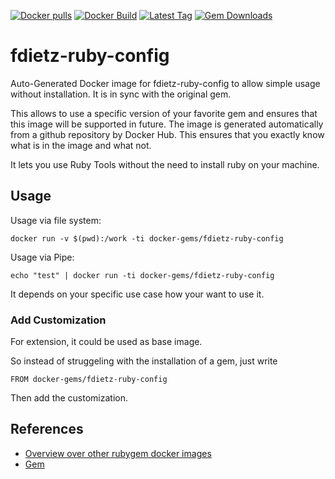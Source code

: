 [![Docker pulls](https://img.shields.io/docker/pulls/rubygem/fdietz-ruby-config.svg)](https://hub.docker.com/r/rubygem/fdietz-ruby-config/)
[![Docker Build](https://img.shields.io/docker/automated/rubygem/fdietz-ruby-config.svg)](https://hub.docker.com/r/rubygem/fdietz-ruby-config/)
[![Latest Tag](https://img.shields.io/github/tag/docker-rubygem/fdietz-ruby-config.svg)](https://hub.docker.com/r/rubygem/fdietz-ruby-config/)
[![Gem Downloads](https://img.shields.io/gem/dt/fdietz-ruby-config.svg)](https://rubygems.org/gems/fdietz-ruby-config/)
# fdietz-ruby-config

Auto-Generated Docker image for fdietz-ruby-config to allow simple usage without installation.
It is in sync with the original gem.

This allows to use a specific version of your favorite gem and ensures that this image will be supported in future.
The image is generated automatically from a github repository by Docker Hub.
This ensures that you exactly know what is in the image and what not.

It lets you use Ruby Tools without the need to install ruby on your machine.

## Usage

Usage via file system:

`docker run -v $(pwd):/work -ti docker-gems/fdietz-ruby-config`

Usage via Pipe:

`echo "test" | docker run -ti docker-gems/fdietz-ruby-config`

It depends on your specific use case how your want to use it.

### Add Customization

For extension, it could be used as base image.

So instead of struggeling with the installation of a gem, just write

`FROM docker-gems/fdietz-ruby-config`

Then add the customization.

## References

 - [Overview over other rubygem docker images](https://github.com/thinkbot/docker-rubygem)
 - [Gem](https://rubygems.org/gems/fdietz-ruby-config/)
